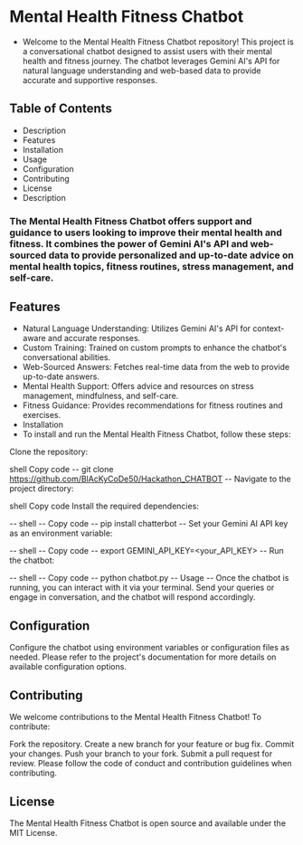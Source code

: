 # Mental Health Fitness Chatbot

 - Welcome to the Mental Health Fitness Chatbot repository! This project is a conversational chatbot designed to assist users with their mental health and fitness journey. The chatbot leverages Gemini AI's API for natural language understanding and web-based data to provide accurate and supportive responses.

## Table of Contents
 - Description
- Features
- Installation
- Usage
- Configuration
- Contributing
- License
- Description

### The Mental Health Fitness Chatbot offers support and guidance to users looking to improve their mental health and fitness. It combines the power of Gemini AI's API and web-sourced data to provide personalized and up-to-date advice on mental health topics, fitness routines, stress management, and self-care.

## Features
- Natural Language Understanding: Utilizes Gemini AI's API for context-aware and accurate responses.
- Custom Training: Trained on custom prompts to enhance the chatbot's conversational abilities.
- Web-Sourced Answers: Fetches real-time data from the web to provide up-to-date answers.
- Mental Health Support: Offers advice and resources on stress management, mindfulness, and self-care.
- Fitness Guidance: Provides recommendations for fitness routines and exercises.
- Installation
- To install and run the Mental Health Fitness Chatbot, follow these steps:

Clone the repository: 

shell
Copy code
-- git clone https://github.com/BlAcKyCoDe50/Hackathon_CHATBOT
-- Navigate to the project directory:

shell
Copy code
Install the required dependencies:

-- shell
-- Copy code
-- pip install chatterbot
-- Set your Gemini AI API key as an environment variable:

-- shell
-- Copy code
-- export GEMINI_API_KEY=<your_API_KEY>
-- Run the chatbot:

-- shell
-- Copy code
-- python chatbot.py
-- Usage
-- Once the chatbot is running, you can interact with it via your terminal. Send your queries or engage in conversation, and the chatbot will respond accordingly.

## Configuration
Configure the chatbot using environment variables or configuration files as needed. Please refer to the project's documentation for more details on available configuration options.

## Contributing
We welcome contributions to the Mental Health Fitness Chatbot! To contribute:

Fork the repository.
Create a new branch for your feature or bug fix.
Commit your changes.
Push your branch to your fork.
Submit a pull request for review.
Please follow the code of conduct and contribution guidelines when contributing.

## License
The Mental Health Fitness Chatbot is open source and available under the MIT License.
